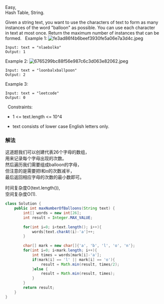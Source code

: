 Easy,  
Hash Table, String.

Given a string text, you want to use the characters of text to form as many instances of the word "balloon" as possible.
You can use each character in text at most once. Return the maximum number of instances that can be formed.
 
Example 1:
![fe3ad86f4b6beef3930fe5a06e7a3d4c.jpeg](evernotecid://6F779923-BA7D-482C-8EE1-905444C981FC/appyinxiangcom/18475009/ENNote/p705?hash=fe3ad86f4b6beef3930fe5a06e7a3d4c)
```
Input: text = "nlaebolko"
Output: 1
```

Example 2:
![6765299bc88f56e987c6c3d063e82062.jpeg](evernotecid://6F779923-BA7D-482C-8EE1-905444C981FC/appyinxiangcom/18475009/ENNote/p705?hash=6765299bc88f56e987c6c3d063e82062)
```
Input: text = "loonbalxballpoon"
Output: 2
```

Example 3:
```
Input: text = "leetcode"
Output: 0
```
 
Constraints:

* 1 <= text.length <= 10^4

* text consists of lower case English letters only.


### 解法

这道题我们可以创建代表26个字母的数组，  
用来记录每个字母出现的次数。  
然后遍历我们需要组成balloon的字母，  
但注意的是需要把l和o的次数减半，  
最后返回相应字母的次数的最小数即可。

时间复杂度O(text.length()),   
空间复杂度O(1).  

```java
class Solution {
    public int maxNumberOfBalloons(String text) {
        int[] words = new int[26];
        int result = Integer.MAX_VALUE;
        
        for(int i=0; i<text.length(); i++){
            words[text.charAt(i)-'a']++;
        }
        
        char[] mark = new char[]{'a', 'b', 'l', 'o', 'n'};
        for(int i=0; i<mark.length; i++){
            int times = words[mark[i]-'a'];
            if(mark[i] == 'l' || mark[i] == 'o'){
                result = Math.min(result, times/2);
            }else {
                result = Math.min(result, times);
            }
        }
        return result;
    }
}
```